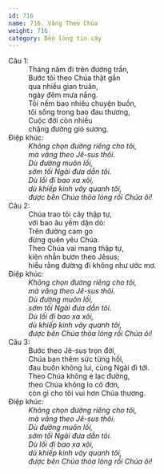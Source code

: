 ```yaml
---
id: 716
name: 716. Vâng Theo Chúa
weight: 716
category: Bền lòng tin cậy
---
```

<dl><dt>Câu 1:</dt><dd data-verse="1">Tháng năm đi trên đường trần, <br/>Bước tôi theo Chúa thật gần <br/>qua nhiều gian truân, <br/>ngày đêm mưa nắng. <br/>Tôi nếm bao nhiêu chuyện buồn, <br/>tôi sống trong bao đau thương, <br/>Cuộc đời còn nhiều <br/>chặng đường gió sương. </dd><dt>Điệp khúc:</dt><dd data-chorus="1"><em>Không chọn đường riêng cho tôi, <br/>mà vâng theo Jê-sus thôi. <br/>Dù đường muôn lối, <br/>sớm tối Ngài đưa dẫn tôi. <br/>Dù lối đi bao xa xôi, <br/>dù khiếp kinh vây quanh tôi, <br/>được bên Chúa thỏa lòng rồi Chúa ôi! </em></dd><dt>Câu 2:</dt><dd data-verse="2">Chúa trao tôi cây thập tự, <br/>với bao âu yếm dặn dò: <br/>Trên đường cam go <br/>đừng quên yêu Chúa. <br/>Theo Chúa vai mang thập tự, <br/>kiên nhẫn bươn theo Jêsus; <br/>hiểu rằng đường đi không như ước mơ. </dd><dt>Điệp khúc:</dt><dd data-chorus="1"><em>Không chọn đường riêng cho tôi, <br/>mà vâng theo Jê-sus thôi. <br/>Dù đường muôn lối, <br/>sớm tối Ngài đưa dẫn tôi. <br/>Dù lối đi bao xa xôi, <br/>dù khiếp kinh vây quanh tôi, <br/>được bên Chúa thỏa lòng rồi Chúa ôi! </em></dd><dt>Câu 3:</dt><dd data-verse="3">Bước theo Jê-sus trọn đời, <br/>Chúa ban thêm sức từng hồi, <br/>đau buồn không lui, cùng Ngài đi tới. <br/>Theo Chúa không e lạc đường, <br/>theo Chúa không lo cô đơn, <br/>còn gì cho tôi vui hơn Chúa thương. </dd><dt>Điệp khúc:</dt><dd data-chorus="1"><em>Không chọn đường riêng cho tôi, <br/>mà vâng theo Jê-sus thôi. <br/>Dù đường muôn lối, <br/>sớm tối Ngài đưa dẫn tôi. <br/>Dù lối đi bao xa xôi, <br/>dù khiếp kinh vây quanh tôi, <br/>được bên Chúa thỏa lòng rồi Chúa ôi! </em></dd></dl>
